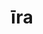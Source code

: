 ---
title: īra
meaning: anger, wrath
ch: [eleven, f1, f, 7r]
pos: noun
stem: īr
genend: ae
abbgender: f.
abbgender2: fem.
gender: feminine
declension: first
derivative: ire
laudio: ../assets/audio/ira-laudio.mp3
six: y
---